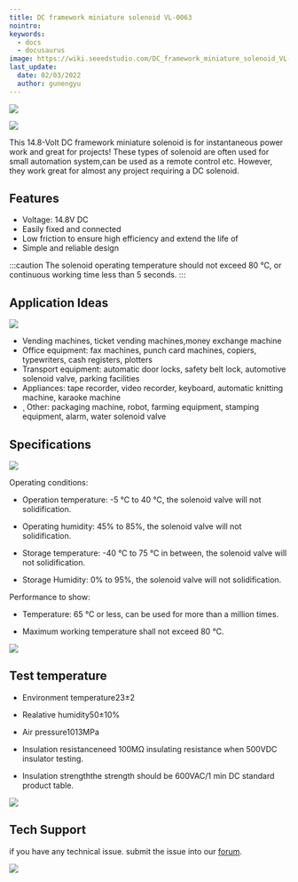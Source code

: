```yaml
---
title: DC framework miniature solenoid VL-0063
nointro:
keywords:
  - docs
  - docusaurus
image: https://wiki.seeedstudio.com/DC_framework_miniature_solenoid_VL-0063/
last_update:
  date: 02/03/2022
  author: gunengyu
---
```


<p style={{textAlign: 'center'}}><a><img src="https://files.seeedstudio.com/wiki/DC_framework_miniature_solenoid_VL-0063/img/DC.png" border={0} /></a></p>

<a href="https://www.seeedstudio.com/DC-framework-miniature-solenoid-VL-0063-p-1049.html" target="_blank"><img src="https://files.seeedstudio.com/wiki/Seeed-WiKi/docs/images/get_one_now.png"/></a>

This 14.8-Volt DC framework miniature solenoid is for instantaneous power work and great for projects! These types of solenoid are often used for small automation system,can be used as a remote control etc. However, they work great for almost any project requiring a DC solenoid.

## Features

* Voltage: 14.8V DC
* Easily fixed and connected
* Low friction to ensure high efficiency and extend the life of
* Simple and reliable design

:::caution
The solenoid operating temperature should not exceed 80 ℃, or continuous working time less than 5 seconds.
:::

## Application Ideas

![](https://files.seeedstudio.com/wiki/DC_framework_miniature_solenoid_VL-0063/img/HCNE1-0520-2-.jpg)

* Vending machines, ticket vending machines,money exchange machine
* Office equipment: fax machines, punch card machines, copiers, typewriters, cash registers, plotters
* Transport equipment: automatic door locks, safety belt lock, automotive solenoid valve, parking facilities
* Appliances: tape recorder, video recorder, keyboard, automatic knitting machine, karaoke machine
* ¸ Other: packaging machine, robot, farming equipment, stamping equipment, alarm, water solenoid valve

## Specifications

![](https://files.seeedstudio.com/wiki/DC_framework_miniature_solenoid_VL-0063/img/VL-0063.jpg)

Operating conditions:

* Operation temperature: -5 ℃ to 40 ℃, the solenoid valve will not solidification.

* Operating humidity: 45% to 85%, the solenoid valve will not solidification.

* Storage temperature: -40 ℃ to 75 ℃ in between, the solenoid valve will not solidification.

* Storage Humidity: 0% to 95%, the solenoid valve will not solidification.

Performance to show:

* Temperature: 65 ℃ or less, can be used for more than a million times.

* Maximum working temperature shall not exceed 80 ℃.

![](https://files.seeedstudio.com/wiki/DC_framework_miniature_solenoid_VL-0063/img/HCNE1-0520-4-.jpg)

## Test temperature

* Environment temperature23±2

* Realative humidity50±10%

* Air pressure1013MPa

* Insulation resistanceneed 100MΩ insulating resistance when 500VDC insulator testing.

* Insulation strengththe strength should be 600VAC/1 min DC standard product table.

![](https://files.seeedstudio.com/wiki/DC_framework_miniature_solenoid_VL-0063/img/HCNE1-0520-5-.jpg)

## Tech Support

if you have any technical issue.  submit the issue into our [forum](http://forum.seeedstudio.com/).

<a href="https://www.seeedstudio.com/act-4.html?utm_source=wiki&utm_medium=wikibanner&utm_campaign=newproducts" target="_blank"><img src="https://files.seeedstudio.com/wiki/Wiki_Banner/new_product.jpg" /></a>
